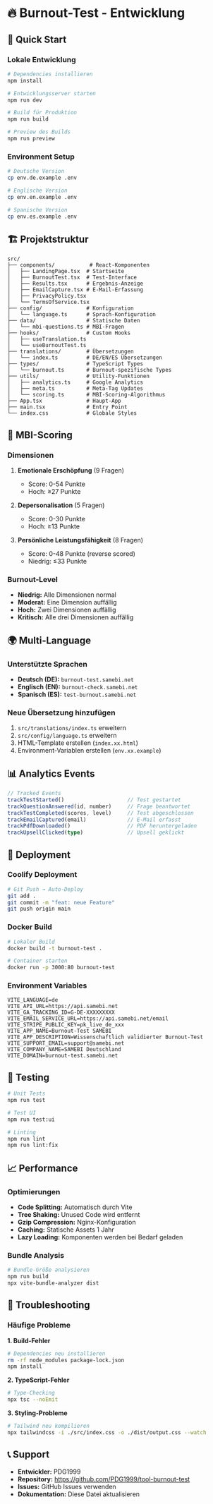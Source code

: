 # 🔥 Burnout-Test - Entwicklung

## 🚀 Quick Start

### Lokale Entwicklung
```bash
# Dependencies installieren
npm install

# Entwicklungsserver starten
npm run dev

# Build für Produktion
npm run build

# Preview des Builds
npm run preview
```

### Environment Setup
```bash
# Deutsche Version
cp env.de.example .env

# Englische Version  
cp env.en.example .env

# Spanische Version
cp env.es.example .env
```

## 🏗️ Projektstruktur

```
src/
├── components/           # React-Komponenten
│   ├── LandingPage.tsx  # Startseite
│   ├── BurnoutTest.tsx  # Test-Interface
│   ├── Results.tsx      # Ergebnis-Anzeige
│   ├── EmailCapture.tsx # E-Mail-Erfassung
│   ├── PrivacyPolicy.tsx
│   └── TermsOfService.tsx
├── config/              # Konfiguration
│   └── language.ts      # Sprach-Konfiguration
├── data/                # Statische Daten
│   └── mbi-questions.ts # MBI-Fragen
├── hooks/               # Custom Hooks
│   ├── useTranslation.ts
│   └── useBurnoutTest.ts
├── translations/        # Übersetzungen
│   └── index.ts         # DE/EN/ES Übersetzungen
├── types/               # TypeScript Types
│   └── burnout.ts       # Burnout-spezifische Types
├── utils/               # Utility-Funktionen
│   ├── analytics.ts     # Google Analytics
│   ├── meta.ts          # Meta-Tag Updates
│   └── scoring.ts       # MBI-Scoring-Algorithmus
├── App.tsx              # Haupt-App
├── main.tsx             # Entry Point
└── index.css            # Globale Styles
```

## 🧪 MBI-Scoring

### Dimensionen
1. **Emotionale Erschöpfung** (9 Fragen)
   - Score: 0-54 Punkte
   - Hoch: ≥27 Punkte

2. **Depersonalisation** (5 Fragen)  
   - Score: 0-30 Punkte
   - Hoch: ≥13 Punkte

3. **Persönliche Leistungsfähigkeit** (8 Fragen)
   - Score: 0-48 Punkte (reverse scored)
   - Niedrig: ≤33 Punkte

### Burnout-Level
- **Niedrig:** Alle Dimensionen normal
- **Moderat:** Eine Dimension auffällig
- **Hoch:** Zwei Dimensionen auffällig
- **Kritisch:** Alle drei Dimensionen auffällig

## 🌍 Multi-Language

### Unterstützte Sprachen
- **Deutsch (DE):** `burnout-test.samebi.net`
- **Englisch (EN):** `burnout-check.samebi.net`  
- **Spanisch (ES):** `test-burnout.samebi.net`

### Neue Übersetzung hinzufügen
1. `src/translations/index.ts` erweitern
2. `src/config/language.ts` erweitern
3. HTML-Template erstellen (`index.xx.html`)
4. Environment-Variablen erstellen (`env.xx.example`)

## 📊 Analytics Events

```typescript
// Tracked Events
trackTestStarted()                    // Test gestartet
trackQuestionAnswered(id, number)     // Frage beantwortet
trackTestCompleted(scores, level)     // Test abgeschlossen
trackEmailCaptured(email)             // E-Mail erfasst
trackPdfDownloaded()                  // PDF heruntergeladen
trackUpsellClicked(type)              // Upsell geklickt
```

## 🚀 Deployment

### Coolify Deployment
```bash
# Git Push → Auto-Deploy
git add .
git commit -m "feat: neue Feature"
git push origin main
```

### Docker Build
```bash
# Lokaler Build
docker build -t burnout-test .

# Container starten
docker run -p 3000:80 burnout-test
```

### Environment Variables
```env
VITE_LANGUAGE=de
VITE_API_URL=https://api.samebi.net
VITE_GA_TRACKING_ID=G-DE-XXXXXXXXX
VITE_EMAIL_SERVICE_URL=https://api.samebi.net/email
VITE_STRIPE_PUBLIC_KEY=pk_live_de_xxx
VITE_APP_NAME=Burnout-Test SAMEBI
VITE_APP_DESCRIPTION=Wissenschaftlich validierter Burnout-Test
VITE_SUPPORT_EMAIL=support@samebi.net
VITE_COMPANY_NAME=SAMEBI Deutschland
VITE_DOMAIN=burnout-test.samebi.net
```

## 🧪 Testing

```bash
# Unit Tests
npm run test

# Test UI
npm run test:ui

# Linting
npm run lint
npm run lint:fix
```

## 📈 Performance

### Optimierungen
- **Code Splitting:** Automatisch durch Vite
- **Tree Shaking:** Unused Code wird entfernt
- **Gzip Compression:** Nginx-Konfiguration
- **Caching:** Statische Assets 1 Jahr
- **Lazy Loading:** Komponenten werden bei Bedarf geladen

### Bundle Analysis
```bash
# Bundle-Größe analysieren
npm run build
npx vite-bundle-analyzer dist
```

## 🔧 Troubleshooting

### Häufige Probleme

**1. Build-Fehler**
```bash
# Dependencies neu installieren
rm -rf node_modules package-lock.json
npm install
```

**2. TypeScript-Fehler**
```bash
# Type-Checking
npx tsc --noEmit
```

**3. Styling-Probleme**
```bash
# Tailwind neu kompilieren
npx tailwindcss -i ./src/index.css -o ./dist/output.css --watch
```

## 📞 Support

- **Entwickler:** PDG1999
- **Repository:** https://github.com/PDG1999/tool-burnout-test
- **Issues:** GitHub Issues verwenden
- **Dokumentation:** Diese Datei aktualisieren
